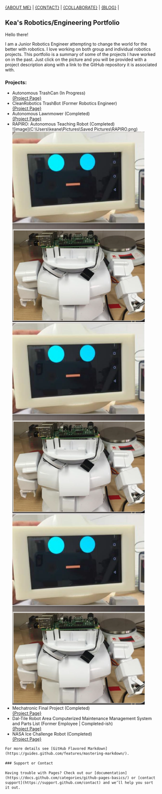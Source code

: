 
[{ABOUT ME}](https://kfrancis01.github.io/Portfolio_KeaFrancis.github.io/About) |
[{CONTACT}](https://kfrancis01.github.io/Portfolio_KeaFrancis.github.io/Contact) |
[{COLLABORATE}](keamfrancis96@gmail.com) |
[{BLOG}]() |

## Kea's Robotics/Engineering Portfolio

<p> Hello there! <p>
<p> I am a Junior Robotics Engineer attempting to change the world for the better with robotics. 
I love working on both group and individual robotics projects. This portfolio is a summary of some of the projects I have worked on in the past. 
Just click on the picture and you will be provided with a project description along with a link to the GitHub repository it is associated with. <p>


### Projects:
 * Autonomous TrashCan (In Progress) <br />
[{Project Page}](https://kfrancis01.github.io/Portfolio_KeaFrancis.github.io/Autonomous_TrashCan)
 * CleanRobotics TrashBot (Former Robotics Engineer) <br />
[{Project Page}](https://kfrancis01.github.io/Portfolio_KeaFrancis.github.io/CleanRobotics)
 * Autonomous Lawnmower (Completed) <br />
[{Project Page}]()
 * RAPIRO: Autonomous Teaching Robot (Completed) <br />
![image](C:\Users\keane\Pictures\Saved Pictures\RAPIRO.png)
![image1](RAPIRO.png)
![image2](/RAPIRO.png)
![](/RAPIRO.png)
 * Mechatronic Final Project (Completed) <br />
[{Project Page}]()
 * Dal-Tile Robot Area Computerized Maintenance Management System and Parts List (Former Employee | Completed-ish) <br />
[{Project Page}](https://kfrancis01.github.io/Portfolio_KeaFrancis.github.io/CMMS)
 * NASA Ice Challenge Robot (Completed) <br />
[{Project Page}]()


```
For more details see [GitHub Flavored Markdown](https://guides.github.com/features/mastering-markdown/).

### Support or Contact

Having trouble with Pages? Check out our [documentation](https://docs.github.com/categories/github-pages-basics/) or [contact support](https://support.github.com/contact) and we’ll help you sort it out.
